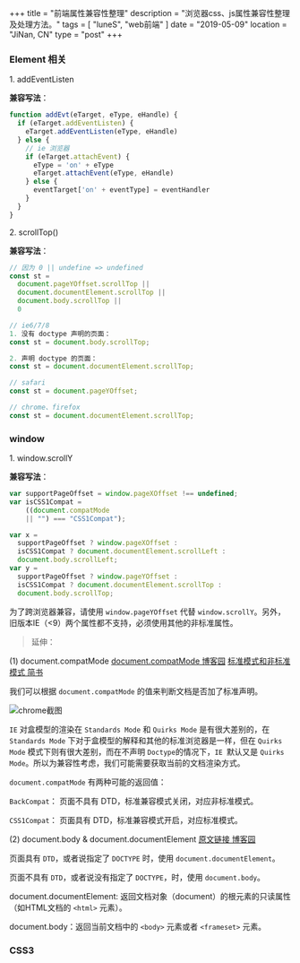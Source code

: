 +++
title = "前端属性兼容性整理"
description = "浏览器css、js属性兼容性整理及处理方法。"
tags = [ "luneS", "web前端" ]
date = "2019-05-09"
location = "JiNan, CN"
type = "post"
+++

### Element 相关

1\. addEventListen

**兼容写法**：

```javascript
function addEvt(eTarget, eType, eHandle) {
  if (eTarget.addEventListen) {
    eTarget.addEventListen(eType, eHandle)
  } else {
    // ie 浏览器
    if (eTarget.attachEvent) {
      eType = 'on' + eType
      eTarget.attachEvent(eType, eHandle)
    } else {
      eventTarget['on' + eventType] = eventHandler
    }
  }
}
```

2\. scrollTop()

**兼容写法**：

```javascript
// 因为 0 || undefine => undefined
const st =
  document.pageYOffset.scrollTop ||
  document.documentElement.scrollTop ||
  document.body.scrollTop ||
  0
```

```javascript
// ie6/7/8
1. 没有 doctype 声明的页面：
const st = document.body.scrollTop;

2. 声明 doctype 的页面：
const st = document.documentElement.scrollTop;

// safari
const st = document.pageYOffset;

// chrome、firefox
const st = document.documentElement.scrollTop;
```

### window

1\. window.scrollY

**兼容写法**：

```js
var supportPageOffset = window.pageXOffset !== undefined;
var isCSS1Compat = 
    ((document.compatMode 
    || "") === "CSS1Compat"); 

var x = 
  supportPageOffset ? window.pageXOffset :
  isCSS1Compat ? document.documentElement.scrollLeft :
  document.body.scrollLeft;
var y = 
  supportPageOffset ? window.pageYOffset : 
  isCSS1Compat ? document.documentElement.scrollTop : 
  document.body.scrollTop;
```

为了跨浏览器兼容，请使用 `window.pageYOffset` 代替 `window.scrollY`。另外，旧版本IE（<9）两个属性都不支持，必须使用其他的非标准属性。

> 延伸：

(1) document.compatMode [document.compatMode 博客园](https://www.cnblogs.com/fullhouse/archive/2012/01/17/2324706.html)  [标准模式和非标准模式 简书](https://www.jianshu.com/p/dcab7cde8c04)

我们可以根据 `document.compatMode` 的值来判断文档是否加了标准声明。

![chrome截图](/img/0509-co-docCom.jpg)

`IE` 对盒模型的渲染在 `Standards Mode` 和 `Quirks Mode` 是有很大差别的，在 `Standards Mode` 下对于盒模型的解释和其他的标准浏览器是一样，但在 `Quirks Mode` 模式下则有很大差别，而在不声明 `Doctype`的情况下，`IE `默认又是 `Quirks Mode`。所以为兼容性考虑，我们可能需要获取当前的文档渲染方式。

`document.compatMode` 有两种可能的返回值：

`BackCompat`： 页面不具有 DTD，标准兼容模式关闭，对应非标准模式。

`CSS1Compat`： 页面具有 DTD，标准兼容模式开启，对应标准模式。

(2) document.body & document.documentElement [原文链接 博客园](https://blog.csdn.net/zxf13598202302/article/details/51162637)

页面具有 `DTD`，或者说指定了 `DOCTYPE` 时，使用 `document.documentElement`。

页面不具有 `DTD`，或者说没有指定了 `DOCTYPE`，时，使用 `document.body`。

document.documentElement: 返回文档对象（document）的根元素的只读属性（如HTML文档的 `<html>` 元素）。

document.body：返回当前文档中的 `<body>` 元素或者 `<frameset>` 元素。

### CSS3
